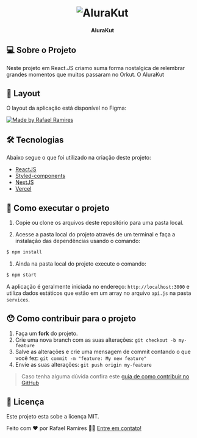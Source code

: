 <h1 align="center">
    <img alt="AluraKut" title="#AluraKut" src="./assets/banner.png" />
</h1>

<h4 align="center"> 
	AluraKut
</h4>

<p align="center">
	
## 💻 Sobre o Projeto
Neste projeto em React.JS criamo suma forma nostalgica de relembrar grandes momentos que muitos passaram no Orkut. 
O AluraKut

  
## 🎨 Layout

O layout da aplicação está disponível no Figma:

<a href="https://www.figma.com/file/Mnr08FcriAibSOheL0XvrY/Discord-Clone?node-id=0%3A1">
  <img alt="Made by Rafael Ramires" src="https://img.shields.io/badge/Acessar%20Layout%20-Figma-%2304D361">
</a>

## 🛠 Tecnologias
Abaixo segue o que foi utilizado na criação deste projeto:
-  [ReactJS](https://reactjs.org/)
-  [Styled-components](https://www.styled-components.com/)
-  [NextJS](https://nextjs.org/)
-  [Vercel](https://vercel.com/)
</p>


## 🚀 Como executar o projeto

1. Copie ou clone os arquivos deste repositório para uma pasta local.

2. Acesse a pasta local do projeto através de um terminal e faça a instalação das dependências usando o comando:
```sh
$ npm install
```

1. Ainda na pasta local do projeto execute o comando:
```sh
$ npm start
```

A aplicação é geralmente iniciada no endereço: `http://localhost:3000` e utiliza dados estáticos que estão em um array no arquivo `api.js` na pasta `services`.


## 😯 Como contribuir para o projeto

1. Faça um **fork** do projeto.
2. Crie uma nova branch com as suas alterações: `git checkout -b my-feature`
3. Salve as alterações e crie uma mensagem de commit contando o que você fez: `git commit -m "feature: My new feature"`
4. Envie as suas alterações: `git push origin my-feature`
> Caso tenha alguma dúvida confira este [guia de como contribuir no GitHub](https://github.com/firstcontributions/first-contributions)


## 📝 Licença

Este projeto esta sobe a licença MIT.

Feito com ❤️ por Rafael Ramires 👋🏽 [Entre em contato!](https://www.linkedin.com/in/rafael-ramires-791aa378/)
